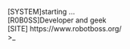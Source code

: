 <p>[SYSTEM]starting ... <br>
[R0B0SS]Developer and geek <br>
[SITE] https://www.robotboss.org/ <br>
>_</p>
